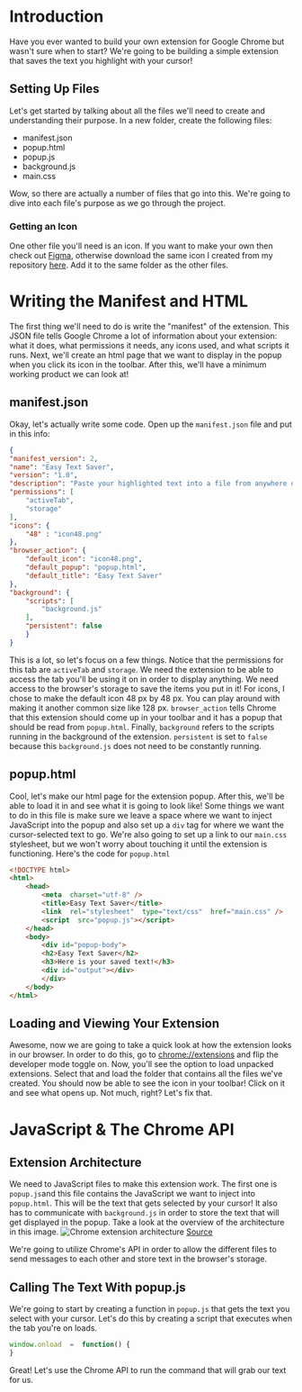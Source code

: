 # Introduction
Have you ever wanted to build your own extension for Google Chrome but wasn't sure when to start? We're going to be building a simple extension that saves the text you highlight with your cursor!
## Setting Up Files
Let's get started by talking about all the files we'll need to create and understanding their purpose. In a new folder, create the following files:

* manifest.json
* popup.html
* popup.js
* background.js
* main.css

Wow, so there are actually a number of files that go into this. We're going to dive into each file's purpose as we go through the project. 

### Getting an Icon
One other file you'll need is an icon. If you want to make your own then check out [Figma](https://www.figma.com/), otherwise download the same icon I created from my repository [here](https://github.com/maximgeller/projects/blob/master/chrome_extension/img/icon48.png?raw=true). Add it to the same folder as the other files.

# Writing the Manifest and HTML
The first thing we'll need to do is write the "manifest" of the extension. This JSON file tells Google Chrome a lot of information about your extension: what it does, what permissions it needs, any icons used, and what scripts it runs. Next, we'll create an html page that we want to display in the popup when you click its icon in the toolbar. After this, we'll have a minimum working product we can look at!
## manifest.json
Okay, let's actually write some code. Open up the `manifest.json` file and put in this info:
```json
{
"manifest_version": 2,
"name": "Easy Text Saver",
"version": "1.0",
"description": "Paste your highlighted text into a file from anywhere on the web.",
"permissions": [
	"activeTab",
	"storage"
],
"icons": {
	"48" : "icon48.png"
},
"browser_action": {
	"default_icon": "icon48.png",
	"default_popup": "popup.html",
	"default_title": "Easy Text Saver"
},
"background": {
	"scripts": [
		"background.js"
	],
	"persistent": false
	}
}
```
This is a lot, so let's focus on a few things. Notice that the permissions for this tab are `activeTab` and `storage`. We need the extension to be able to access the tab you'll be using it on in order to display anything. We need access to the browser's storage to save the items you put in it!
For icons, I chose to make the default icon 48 px by 48 px. You can play around with making it another common size like 128 px. 
`browser_action` tells Chrome that this extension should come up in your toolbar and it has a popup that should be read from `popup.html`.
Finally, `background` refers to the scripts running in the background of the extension. `persistent` is set to `false` because this `background.js` does not need to be constantly running.
## popup.html
Cool, let's make our html page for the extension popup. After this, we'll be able to load it in and see what it is going to look like! Some things we want to do in this file is make sure we leave a space where we want to inject JavaScript into the popup and also set up a `div` tag for where we want the cursor-selected text to go. We're also going to set up a link to our `main.css` stylesheet, but we won't worry about touching it until the extension is functioning. Here's the code for `popup.html`
```html
<!DOCTYPE html>
<html>
	<head>
		<meta  charset="utf-8" />
		<title>Easy Text Saver</title>
		<link  rel="stylesheet"  type="text/css"  href="main.css" />
		<script  src="popup.js"></script>
	</head>
	<body>
		<div id="popup-body">
		<h2>Easy Text Saver</h2>
		<h3>Here is your saved text!</h3>
		<div id="output"></div>
		</div>
	</body>
</html>
```

## Loading and Viewing Your Extension
Awesome, now we are going to take a quick look at how the extension looks in our browser. In order to do this, go to [chrome://extensions](chrome://extensions) and flip the developer mode toggle on. Now, you'll see the option to load unpacked extensions. Select that and load the folder that contains all the files we've created. You should now be able to see the icon in your toolbar! Click on it and see what opens up. Not much, right? Let's fix that.

# JavaScript & The Chrome API
## Extension Architecture
We need to JavaScript files to make this extension work. The first one is `popup.js`and this file contains the JavaScript we want to inject into `popup.html`. This will be the text that gets selected by your cursor! It also has to communicate with `background.js` in order to store the text that will get displayed in the popup. Take a look at the overview of the architecture in this image.
![Chrome extension architecture](https://github.com/maximgeller/projects/blob/master/chrome_extension/img/popuparc.png?raw=true)
[Source](https://developer.chrome.com/extensions/overview)

We're going to utilize Chrome's API in order to allow the different files to send messages to each other and store text in the browser's storage. 
## Calling The Text With popup.js
We're going to start by creating a function in `popup.js` that gets the text you select with your cursor. Let's do this by creating a script that executes when the tab you're on loads.
```javascript
window.onload  =  function() {
}
```
Great! Let's use the Chrome API to run the command that will grab our text for us.

<!--stackedit_data:
eyJoaXN0b3J5IjpbLTE3NDQ0MzE2ODIsLTUxNjM1NDYxOCw0OD
U3NzQ3MjQsMTk4NjkzNzA3OF19
-->